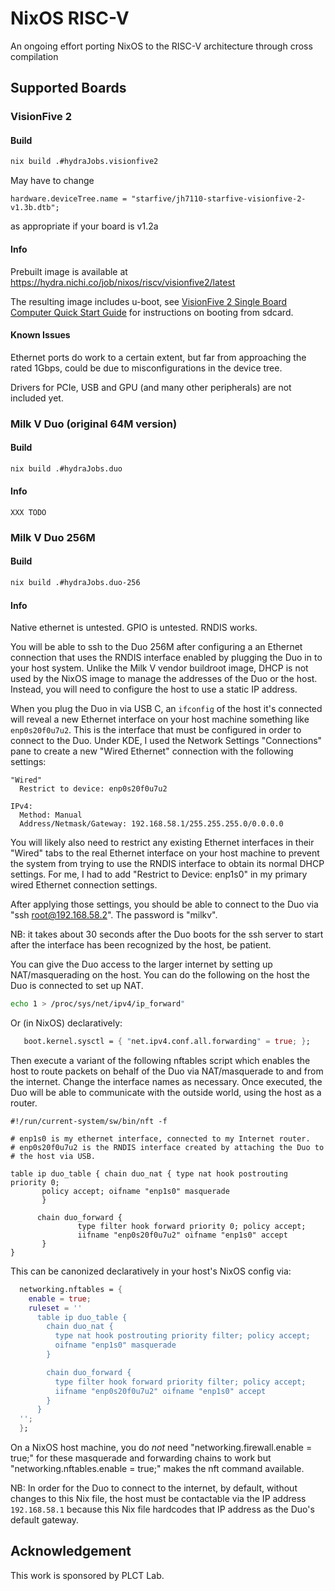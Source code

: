 # NixOS RISC-V
An ongoing effort porting NixOS to the RISC-V architecture through cross compilation

## Supported Boards

### VisionFive 2

#### Build
```bash
nix build .#hydraJobs.visionfive2
```

May have to change
```
hardware.deviceTree.name = "starfive/jh7110-starfive-visionfive-2-v1.3b.dtb";
```
as appropriate if your board is v1.2a

#### Info
Prebuilt image is available at https://hydra.nichi.co/job/nixos/riscv/visionfive2/latest

The resulting image includes u-boot, see [VisionFive 2 Single Board Computer Quick Start Guide](https://doc.rvspace.org/VisionFive2/Quick_Start_Guide/VisionFive2_SDK_QSG/boot_mode_settings.html) for instructions on booting from sdcard.

#### Known Issues
Ethernet ports do work to a certain extent, but far from approaching the rated 1Gbps, could be due to misconfigurations in the device tree.

Drivers for PCIe, USB and GPU (and many other peripherals) are not included yet.

### Milk V Duo (original 64M version)

#### Build

```bash
nix build .#hydraJobs.duo
```

#### Info

`XXX TODO`

### Milk V Duo 256M

#### Build
```bash
nix build .#hydraJobs.duo-256
```

#### Info

Native ethernet is untested. GPIO is untested.  RNDIS works.

You will be able to ssh to the Duo 256M after configuring a an Ethernet
connection that uses the RNDIS interface enabled by plugging the Duo in to your
host system.  Unlike the Milk V vendor buildroot image, DHCP is not used by the
NixOS image to manage the addresses of the Duo or the host. Instead, you will
need to configure the host to use a static IP address.

When you plug the Duo in via USB C, an `ifconfig` of the host it's connected
will reveal a new Ethernet interface on your host machine something like
`enp0s20f0u7u2`.  This is the interface that must be configured in order to
connect to the Duo. Under KDE, I used the Network Settings "Connections" pane
to create a new "Wired Ethernet" connection with the following settings:

```
"Wired"
  Restrict to device: enp0s20f0u7u2

IPv4:
  Method: Manual
  Address/Netmask/Gateway: 192.168.58.1/255.255.255.0/0.0.0.0
```

You will likely also need to restrict any existing Ethernet interfaces in
their "Wired" tabs to the real Ethernet interface on your host machine to
prevent the system from trying to use the RNDIS interface to obtain its normal
DHCP settings. For me, I had to add "Restrict to Device: enp1s0" in my primary
wired Ethernet connection settings.

After applying those settings, you should be able to connect to the Duo via
"ssh root@192.168.58.2".  The password is "milkv".

NB: it takes about 30 seconds after the Duo boots for the ssh server to start
after the interface has been recognized by the host, be patient.

You can give the Duo access to the larger internet by setting up
NAT/masquerading on the host.  You can do the following on the host the Duo is
connected to set up NAT.

```bash
echo 1 > /proc/sys/net/ipv4/ip_forward"
```

Or (in NixOS) declaratively:

```nix
   boot.kernel.sysctl = { "net.ipv4.conf.all.forwarding" = true; };
```

Then execute a variant of the following nftables script which enables the host
to route packets on behalf of the Duo via NAT/masquerade to and from the
internet.  Change the interface names as necessary.  Once executed, the Duo
will be able to communicate with the outside world, using the host as a
router.

```
#!/run/current-system/sw/bin/nft -f

# enp1s0 is my ethernet interface, connected to my Internet router.
# enp0s20f0u7u2 is the RNDIS interface created by attaching the Duo to
# the host via USB.

table ip duo_table { chain duo_nat { type nat hook postrouting priority 0;
       policy accept; oifname "enp1s0" masquerade
       }

      chain duo_forward {
               type filter hook forward priority 0; policy accept;
               iifname "enp0s20f0u7u2" oifname "enp1s0" accept
       }
}
```

This can be canonized declaratively in your host's NixOS config via:

```nix
  networking.nftables = {
    enable = true;
    ruleset = ''
      table ip duo_table {
        chain duo_nat {
          type nat hook postrouting priority filter; policy accept;
          oifname "enp1s0" masquerade
        }

        chain duo_forward {
          type filter hook forward priority filter; policy accept;
          iifname "enp0s20f0u7u2" oifname "enp1s0" accept
        }
      }
  '';
  };
```

On a NixOS host machine, you do *not* need "networking.firewall.enable = true;"
for these masquerade and forwarding chains to work but
"networking.nftables.enable = true;" makes the nft command available.

NB: In order for the Duo to connect to the internet, by default, without
changes to this Nix file, the host must be contactable via the IP address
`192.168.58.1` because this Nix file hardcodes that IP address as the Duo's
default gateway.


## Acknowledgement
This work is sponsored by PLCT Lab.
